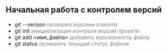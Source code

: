 ## Начальная работа с контролем версий

- git --version <span style="color:grey">*проверка версиии клиента*</span>
- git init <span style="color:grey">*инициализация контроля версий проекта*</span>
- git add <имя_файла> <span style="color:grey">*добавить версионность файлу*</span>
- git status <span style="color:grey">*проверить текущий статус файлов*</span>